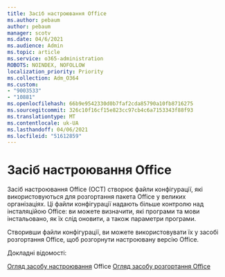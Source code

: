 ```yaml
---
title: Засіб настроювання Office
ms.author: pebaum
author: pebaum
manager: scotv
ms.date: 04/6/2021
ms.audience: Admin
ms.topic: article
ms.service: o365-administration
ROBOTS: NOINDEX, NOFOLLOW
localization_priority: Priority
ms.collection: Adm_O364
ms.custom:
- "9003533"
- "10881"
ms.openlocfilehash: 66b9e9542330d0b7faf2cda85790a10fb8716275
ms.sourcegitcommit: 326c10f16cf15e823cc97cb4c6a7153343f88f93
ms.translationtype: MT
ms.contentlocale: uk-UA
ms.lasthandoff: 04/06/2021
ms.locfileid: "51612859"
---
```

# <a name="office-customization-tool"></a>Засіб настроювання Office

Засіб настроювання Office (OCT) створює файли конфігурації, які використовуються для розгортання пакета Office у великих організаціях. Ці файли конфігурації надають більше контролю над інсталяційою Office: ви можете визначити, які програми та мови інстальовано, як їх слід оновити, а також параметри програми. 

Створивши файли конфігурації, ви можете використовувати їх у засобі розгортання Office, щоб розгорнути настроювану версію Office. 

Докладні відомості:

[Огляд засобу настроювання](https://docs.microsoft.com/deployoffice/overview-of-the-office-customization-tool-for-click-to-run) 
 Office [Огляд засобу розгортання Office](https://docs.microsoft.com/deployoffice/overview-office-deployment-tool)